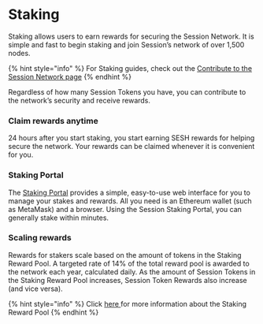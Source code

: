 # Staking

Staking allows users to earn rewards for securing the Session Network. It is simple and fast to begin staking and join Session’s network of over 1,500 nodes.

{% hint style="info" %}
For Staking guides, check out the [Contribute to the Session Network page](../../contribute-to-the-session-network/)
{% endhint %}

Regardless of how many Session Tokens you have, you can contribute to the network’s security and receive rewards.

### Claim rewards anytime

24 hours after you start staking, you start earning SESH rewards for helping secure the network. Your rewards can be claimed whenever it is convenient for you.&#x20;

### Staking Portal

The [Staking Portal](https://stake.getsession.org/) provides a simple, easy-to-use web interface for you to manage your stakes and rewards. All you need is an Ethereum wallet (such as MetaMask) and a browser. Using the Session Staking Portal, you can generally stake within minutes.

### Scaling rewards

Rewards for stakers scale based on the amount of tokens in the Staking Reward Pool. A targeted rate of 14% of the total reward pool is awarded to the network each year, calculated daily. As the amount of Session Tokens in the Staking Reward Pool increases, Session Token Rewards also increase (and vice versa).&#x20;

{% hint style="info" %}
Click [here ](staking-reward-pool.md)for more information about the Staking Reward Pool
{% endhint %}
